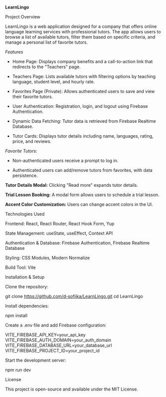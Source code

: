 **LearnLingo**

Project Overview

LearnLingo is a web application designed for a company that offers online language learning services with professional tutors. The app allows users to browse a list of available tutors, filter them based on specific criteria, and manage a personal list of favorite tutors.

_Features_

- Home Page: Displays company benefits and a call-to-action link that redirects to the "Teachers" page.

- Teachers Page: Lists available tutors with filtering options by teaching language, student level, and hourly rate.

- Favorites Page (Private): Allows authenticated users to save and view their favorite tutors.

- User Authentication: Registration, login, and logout using Firebase Authentication.

- Dynamic Data Fetching: Tutor data is retrieved from Firebase Realtime Database.

- Tutor Cards: Displays tutor details including name, languages, rating, price, and reviews.

_Favorite Tutors:_

- Non-authenticated users receive a prompt to log in.

- Authenticated users can add/remove tutors from favorites, with data persistence.

**Tutor Details Modal:** Clicking "Read more" expands tutor details.

**Trial Lesson Booking:** A modal form allows users to schedule a trial lesson.

**Accent Color Customization:** Users can change accent colors in the UI.

Technologies Used

Frontend: React, React Router, React Hook Form, Yup

State Management: useState, useEffect, Context API

Authentication & Database: Firebase Authentication, Firebase Realtime Database

Styling: CSS Modules, Modern Normalize

Build Tool: Vite

Installation & Setup

Clone the repository:

git clone https://github.com/d-sofiika/LearnLingo.git
cd LearnLingo

Install dependencies:

npm install

Create a .env file and add Firebase configuration:

VITE_FIREBASE_API_KEY=your_api_key
VITE_FIREBASE_AUTH_DOMAIN=your_auth_domain
VITE_FIREBASE_DATABASE_URL=your_database_url
VITE_FIREBASE_PROJECT_ID=your_project_id

Start the development server:

npm run dev

License

This project is open-source and available under the MIT License.
